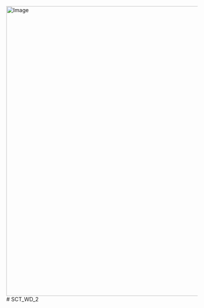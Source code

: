 <img width="1502" height="765" alt="Image" src="https://github.com/user-attachments/assets/49848481-17f7-4134-858b-ca5fff6f45c7" /># SCT_WD_2
